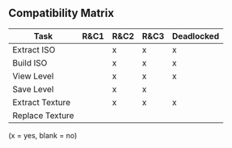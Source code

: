## Compatibility Matrix

| Task            | R&C1 | R&C2 | R&C3 | Deadlocked |
| --------------- | ---- | ---- | ---- | ---------- |
| Extract ISO     |      | x    | x    | x          |
| Build ISO       |      | x    | x    | x          |
| View Level      |      | x    | x    | x          |
| Save Level      |      | x    | x    |            |
| Extract Texture |      | x    | x    | x          |
| Replace Texture |      |      |      |            |

(x = yes, blank = no)
